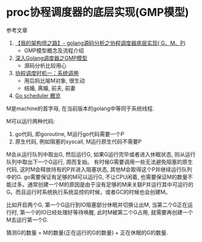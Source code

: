 # proc协程调度器的底层实现(GMP模型)

参考文章

1. [【我的架构师之路】- golang源码分析之协程调度器底层实现( G、M、P)](https://blog.csdn.net/qq_25870633/article/details/83445946)
    - GMP模型概念及流程介绍
2. [深入Golang调度器之GMP模型](https://www.cnblogs.com/sunsky303/p/9705727.html)
    - 源码分析比较用心
3. [协程调度时机一：系统调用](https://zhuanlan.zhihu.com/p/29970624)
    - 用后妈比喻M对象, 很生动
    - 结婚, 离婚, 前夫, 前妻
4. [Go scheduler 概览](https://qcrao.com/ishare/go-scheduler/#truego-scheduler-%E6%A6%82%E8%A7%88)

M是machine的首字母, 在当前版本的golang中等同于系统线程.

M可以运行两种代码:

1. go代码, 即goroutine, M运行go代码需要一个P
2. 原生代码, 例如阻塞的syscall, M运行原生代码不需要P

M会从运行队列中取出G, 然后运行G, 如果G运行完毕或者进入休眠状态, 则从运行队列中取出下一个G运行, 周而复始。
有时候G需要调用一些无法避免阻塞的原生代码, 这时M会释放持有的P并进入阻塞状态, 其他M会取得这个P并继续运行队列中的G.
go需要保证有足够的M可以运行G, 不让CPU闲着, 也需要保证M的数量不能过多。通常创建一个M的原因是由于没有足够的M来关联P并运行其中可运行的G。而且运行时系统执行系统监控的时候，或者GC的时候也会创建M。

比如开启两个G, 第一个G运行到IO阻塞部分休眠并切换让出M, 当第二个G正在运行时, 第一个的IO已经处理好等待唤醒, 此时M被第二个G占用, 就需要再创建一个M去运行第一个G.

猜测G的数量 = M的数量(正在运行的G的数量) + 正在休眠的G的数量.
